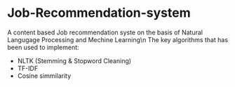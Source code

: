# Job-Recommendation-system
A content based Job recommendation syste on the basis of Natural Langugage Processing and Mechine Learning\n
The key algorithms that has been used to implement:
- NLTK (Stemming & Stopword Cleaning)
- TF-IDF
- Cosine simmilarity

